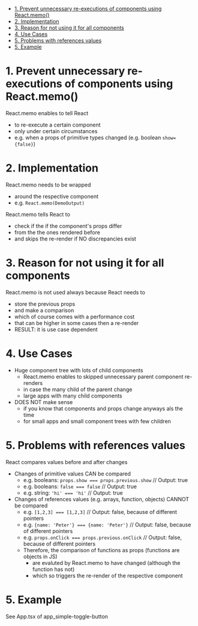 - [1. Prevent unnecessary re-executions of components using React.memo()](#1-prevent-unnecessary-re-executions-of-components-using-reactmemo)
- [2. Implementation](#2-implementation)
- [3. Reason for not using it for all components](#3-reason-for-not-using-it-for-all-components)
- [4. Use Cases](#4-use-cases)
- [5. Problems with references values](#5-problems-with-references-values)
- [5. Example](#5-example)

# 1. Prevent unnecessary re-executions of components using React.memo()

React.memo enables to tell React

- to re-execute a certain component
- only under certain circumstances
- e.g. when a props of primitive types changed (e.g. boolean `show={false}`)

# 2. Implementation

React.memo needs to be wrapped

- around the respective component
- e.g. `React.memo(DemoOutput)`

React.memo tells React to

- check if the if the component's props differ
- from the the ones rendered before
- and skips the re-render if NO discrepancies exist

# 3. Reason for not using it for all components

React.memo is not used always because React needs to

- store the previous props
- and make a comparison
- which of course comes with a performance cost
- that can be higher in some cases then a re-render
- RESULT: it is use case dependent

# 4. Use Cases

- Huge component tree with lots of child components
  - React.memo enables to skipped unnecessary parent component re-renders
  - in case the many child of the parent change
  - large apps with many child components
- DOES NOT make sense
  - if you know that components and props change anyways als the time
  - for small apps and small component trees with few children

# 5. Problems with references values

React compares values before and after changes

- Changes of primitive values CAN be compared
  - e.g. booleans: `props.show === props.previous.show` // Output: true
  - e.g. booleans: `false === false` // Output: true
  - e.g. string: `'hi' === 'hi'` // Output: true
- Changes of references values (e.g. arrays, function, objects) CANNOT be compared
  - e.g. `[1,2,3] === [1,2,3]` // Output: false, because of different pointers
  - e.g. `{name: 'Peter'} === {name: 'Peter'}` // Output: false, because of different pointers
  - e.g. `props.onClick === props.previous.onClick` // Output: false, because of different pointers
  - Therefore, the comparison of functions as props (functions are objects in JS)
    - are evaluted by React.memo to have changed (although the function has not)
    - which so triggers the re-render of the respective component

# 5. Example

See App.tsx of app_simple-toggle-button
